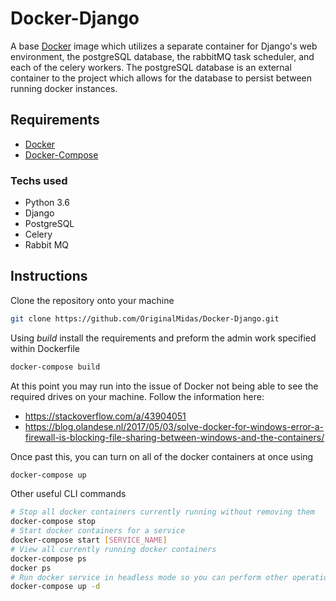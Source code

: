 # Docker-Django
A base [Docker](https://www.docker.com/) image which utilizes a separate
 container for Django's web environment, the postgreSQL database, the
 rabbitMQ task scheduler, and each of the celery workers.
The postgreSQL database is an external container to the project which
allows for the database to persist between running docker instances.

## Requirements
- [Docker](https://www.docker.com/)
- [Docker-Compose](http://docs.docker.com/compose/install/)

### Techs used
- Python 3.6
- Django
- PostgreSQL
- Celery
- Rabbit MQ

## Instructions
Clone the repository onto your machine
``` bash
git clone https://github.com/OriginalMidas/Docker-Django.git
```
Using *build* install the requirements and preform the admin work specified within Dockerfile
``` bash
docker-compose build
```
At this point you may run into the issue of Docker not being able to see the required drives on your machine. Follow the information here:
- https://stackoverflow.com/a/43904051
- https://blog.olandese.nl/2017/05/03/solve-docker-for-windows-error-a-firewall-is-blocking-file-sharing-between-windows-and-the-containers/

Once past this, you can turn on all of the docker containers at once using
``` bash
docker-compose up
```
Other useful CLI commands
``` bash
# Stop all docker containers currently running without removing them
docker-compose stop
# Start docker containers for a service
docker-compose start [SERVICE_NAME]
# View all currently running docker containers
docker-compose ps
docker ps
# Run docker service in headless mode so you can perform other operations on the command line
docker-compose up -d
```